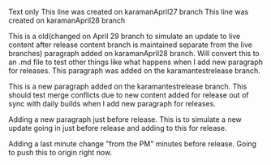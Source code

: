 Text only
This line was created on karamanApril27 branch
This line was created on karamanApril28 branch

This is a old(changed on April 29 branch to simulate an update to live content after release content branch is maintained separate from the live branches) paragraph added on karamanApril28 branch.  Will convert this to an .md file to test other things like what happens<merging conflicts here locally>
when I add new paragraph for releases. This paragraph was added on the karamantestrelease branch.

This is a new paragraph added on the karamantestrelease branch.
This should test merge conflicts due to new
content added for release out of sync with
daily builds when I add new paragraph for releases.

Adding a new paragraph just before release.  This is to simulate a new update going in just before release and adding to this for release.

Adding a last minute change "from the PM" minutes before release.  Going to push this to origin right now.

